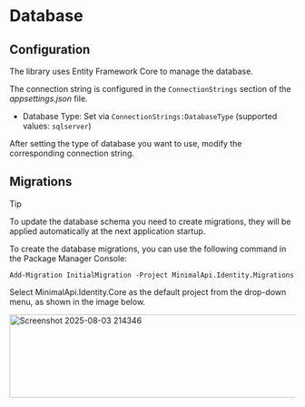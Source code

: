 # Database

## Configuration

The library uses Entity Framework Core to manage the database.

The connection string is configured in the `ConnectionStrings` section of the _appsettings.json_ file.

- Database Type: Set via `ConnectionStrings:DatabaseType` (supported values: `sqlserver`)

After setting the type of database you want to use, modify the corresponding connection string.

## Migrations

> [!TIP]
> To update the database schema you need to create migrations, they will be applied automatically at the next application startup.

To create the database migrations, you can use the following command in the Package Manager Console:

```shell
Add-Migration InitialMigration -Project MinimalApi.Identity.Migrations
```

Select MinimalApi.Identity.Core as the default project from the drop-down menu, as shown in the image below.

<img width="796" height="146" alt="Screenshot 2025-08-03 214346" src="https://github.com/user-attachments/assets/c30283ec-2c2d-44d3-8cd4-406181f186b9" />
